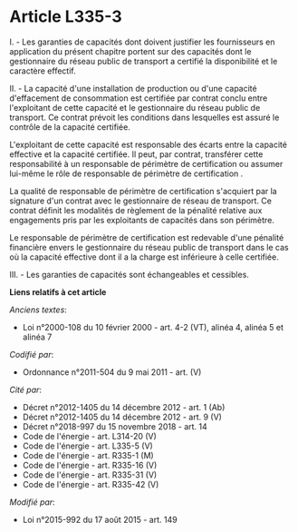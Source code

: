 # Article L335-3

I. - Les garanties de capacités dont doivent justifier les fournisseurs en application du présent chapitre portent sur des
capacités dont le gestionnaire du réseau public de transport a certifié la disponibilité et le caractère effectif.

II. - La capacité d'une installation de production ou d'une capacité d'effacement de consommation est certifiée par contrat
conclu entre l'exploitant de cette capacité et le gestionnaire du réseau public de transport. Ce contrat prévoit les
conditions dans lesquelles est assuré le contrôle de la capacité certifiée.

L'exploitant de cette capacité est responsable des écarts entre la capacité effective et la capacité certifiée. Il peut, par
contrat, transférer cette responsabilité à un responsable de périmètre de certification ou assumer lui-même le rôle de
responsable de périmètre de certification .   

La qualité de responsable de périmètre de certification s'acquiert par la signature d'un contrat avec le gestionnaire de
réseau de transport. Ce contrat définit les modalités de règlement de la pénalité relative aux engagements pris par les
exploitants de capacités dans son périmètre. 

Le responsable de périmètre de certification est redevable d'une pénalité financière envers le gestionnaire du réseau public
de transport dans le cas où la capacité effective dont il a la charge est inférieure à celle certifiée.

III. - Les garanties de capacités sont échangeables et cessibles.

**Liens relatifs à cet article**

_Anciens textes_:

  - Loi n°2000-108 du 10 février 2000 - art. 4-2 (VT), alinéa 4, alinéa 5 et alinéa 7

_Codifié par_:

  - Ordonnance n°2011-504 du 9 mai 2011 - art. (V)

_Cité par_:

  - Décret n°2012-1405 du 14 décembre 2012 - art. 1 (Ab)
  - Décret n°2012-1405 du 14 décembre 2012 - art. 9 (V)
  - Décret n°2018-997 du 15 novembre 2018 - art. 14
  - Code de l'énergie - art. L314-20 (V)
  - Code de l'énergie - art. L335-5 (V)
  - Code de l'énergie - art. R335-1 (M)
  - Code de l'énergie - art. R335-16 (V)
  - Code de l'énergie - art. R335-31 (V)
  - Code de l'énergie - art. R335-42 (V)

_Modifié par_:

  - Loi n°2015-992 du 17 août 2015 - art. 149
